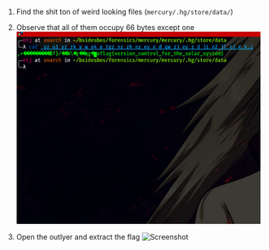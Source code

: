1. Find the shit ton of weird looking files (``mercury/.hg/store/data/``)

2. Observe that all of them occupy 66 bytes except one
![Screenshot](ss2.png)

3. Open the outlyer and extract the flag
![Screenshot](ss3.png)
